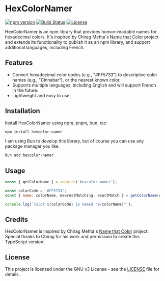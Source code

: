 # HexColorNamer

[![npm version](https://badge.fury.io/js/hexcolor-namer.svg)](https://www.npmjs.com/package/hexcolor-namer)
[![Build Status](https://travis-ci.com/levg34/hexcolor-namer.svg?branch=main)](https://travis-ci.com/levg34/hexcolor-namer)
[![License](https://img.shields.io/npm/l/hexcolor-namer)](https://github.com/levg34/hexcolor-namer/blob/main/LICENSE)

HexColorNamer is an npm library that provides human-readable names for hexadecimal colors. It's inspired by Chirag Mehta's [Name that Color](https://chir.ag/projects/ntc/) project and extends its functionality to publish it as an npm library, and support additional languages, including French.

## Features

- Convert hexadecimal color codes (e.g., "#FF5733") to descriptive color names (e.g., "Cinnabar"), or the nearest known color.
- Supports multiple languages, including English and will support French in the future.
- Lightweight and easy to use.

## Installation

Install HexColorNamer using npm, pnpm, bun, etc:

```bash
npm install hexcolor-namer
```

I am using Bun to develop this library, but of course you can use any package manager you like.

```bash
bun add hexcolor-namer
```

## Usage

```javascript
const { getColorName } = require('hexcolor-namer');

const colorCode = '#FF5733';
const { name: colorName, nearestMatching, exactMatch } = getColorName(colorCode);

console.log(`Color ${colorCode} is named "${colorName}"`);
```

## Credits

HexColorNamer is inspired by Chirag Mehta's [Name that Color](https://chir.ag/projects/ntc/) project. Special thanks to Chirag for his work and permission to create this TypeScript version.

## License

This project is licensed under the GNU v3 License - see the [LICENSE](LICENSE) file for details.

